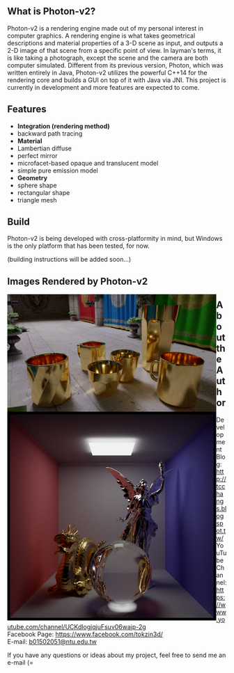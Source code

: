 ## What is Photon-v2?
Photon-v2 is a rendering engine made out of my personal interest in computer graphics. A rendering engine is what takes geometrical descriptions and material properties of a 3-D scene as input, and outputs a 2-D image of that scene from a specific point of view. In layman's terms, it is like taking a photograph, except the scene and the camera are both computer simulated. Different from its previous version, Photon, which was written entirely in Java, Photon-v2 utilizes the powerful C++14 for the rendering core and builds a GUI on top of it with Java via JNI. This project is currently in development and more features are expected to come. <br />

## Features
* **Integration (rendering method)**
 * backward path tracing
* **Material**
 * Lambertian diffuse
 * perfect mirror
 * microfacet-based opaque and translucent model
 * simple pure emission model
* **Geometry**
 * sphere shape
 * rectangular shape
 * triangle mesh

## Build
Photon-v2 is being developed with cross-platformity in mind, but Windows is the only platform that has been tested, for now. <br />

(building instructions will be added soon...) <br />

## Images Rendered by Photon-v2
<a href="url"><img src="./gallery/028_sponza gold cups 12800spp.png" align="left" width="480" ></a>
<a href="url"><img src="./gallery/038_cbox 3 objs 11000spp.png" align="left" width="480" ></a>

## About the Author
Development Blog: http://tcchangs.blogspot.tw/ <br />
YouTube Channel:  https://www.youtube.com/channel/UCKdlogjqjuFsuv06wajp-2g <br />
Facebook Page:    https://www.facebook.com/tokzin3d/ <br />
E-mail:           b01502051@ntu.edu.tw <br />

If you have any questions or ideas about my project, feel free to send me an e-mail (= <br />
